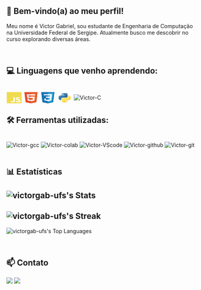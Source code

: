 ## 👋​ Bem-vindo(a) ao meu perfil!

Meu nome é Victor Gabriel, sou estudante de Engenharia de Computação na Universidade Federal de Sergipe. Atualmente busco me descobrir no curso explorando diversas áreas.

<br>

## 💻​ Linguagens que venho aprendendo:

<div style="display: inline_block"><br>
  <img align="center" alt="Victor-JS" height="30" width="40" src="https://raw.githubusercontent.com/devicons/devicon/master/icons/javascript/javascript-plain.svg">
  <img align="center" alt="Victor-HTML" height="30" width="40" src="https://raw.githubusercontent.com/devicons/devicon/master/icons/html5/html5-original.svg">
  <img align="center" alt="Victor-CSS" height="30" width="40" src="https://raw.githubusercontent.com/devicons/devicon/master/icons/css3/css3-original.svg">
  <img align="center" alt="Victor-Python" height="30" width="40" src="https://raw.githubusercontent.com/devicons/devicon/master/icons/python/python-original.svg">
  <img align="center" alt="Victor-C" height="30" width="40" src="https://cdn.jsdelivr.net/gh/devicons/devicon@latest/icons/c/c-original.svg">
</div>

## 🛠️​ Ferramentas utilizadas:

<div style="display: inline_block"><br>
  <img align="center" alt="Victor-gcc" height="30" width="40" src="https://cdn.jsdelivr.net/gh/devicons/devicon@latest/icons/gcc/gcc-original.svg">
  <img align="center" alt="Victor-colab" height="30" width="40" src="https://cdn.jsdelivr.net/gh/devicons/devicon@latest/icons/googlecolab/googlecolab-original.svg">
  <img align="center" alt="Victor-VScode" height="30" width="40" src="https://cdn.jsdelivr.net/gh/devicons/devicon@latest/icons/vscode/vscode-original.svg">
  <img align="center" alt="Victor-github" height="30" width="40" src="https://cdn.jsdelivr.net/gh/devicons/devicon@latest/icons/github/github-original.svg">
  <img align="center" alt="Victor-git" height="30" width="40" src="https://cdn.jsdelivr.net/gh/devicons/devicon@latest/icons/git/git-original.svg">
</div>

<br>

## 📊 Estatísticas

## ![victorgab-ufs's Stats](https://github-readme-stats.vercel.app/api?username=victorgab-ufs&theme=dark&show_icons=true&hide_border=true&count_private=true)

## ![victorgab-ufs's Streak](https://github-readme-streak-stats.herokuapp.com/?user=victorgab-ufs&theme=dark&hide_border=true)

![victorgab-ufs's Top Languages](https://github-readme-stats.vercel.app/api/top-langs/?username=victorgab-ufs&theme=dark&show_icons=true&hide_border=true&layout=compact)

<br>

## 📫​ Contato 

<a href="https://www.linkedin.com/in/victor-gabriel-7420aa369/" target="_blank"><img src="https://img.icons8.com/?size=100&id=13930&format=png&color=000000" target="_blank"></a>
<a href = "mailto:victor.alves@dcomp.ufs.br"><img src="https://img.icons8.com/?size=100&id=P7UIlhbpWzZm&format=png&color=000000" target="_blank"></a>


